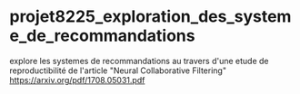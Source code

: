 # projet8225_exploration_des_systeme_de_recommandations
explore les systemes de recommandations au travers d'une etude de reproductibilité de l'article "Neural Collaborative Filtering" https://arxiv.org/pdf/1708.05031.pdf
